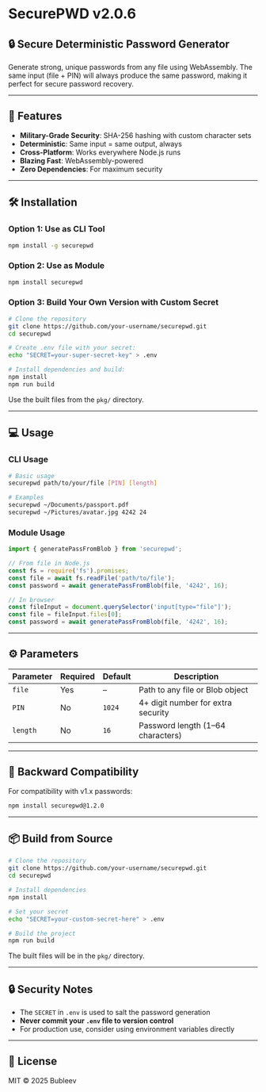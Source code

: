 # SecurePWD v2.0.6

## 🔒 Secure Deterministic Password Generator

Generate strong, unique passwords from any file using WebAssembly. The same input (file + PIN) will always produce the same password, making it perfect for secure password recovery.

---

## 🚀 Features

- **Military-Grade Security**: SHA-256 hashing with custom character sets  
- **Deterministic**: Same input = same output, always  
- **Cross-Platform**: Works everywhere Node.js runs  
- **Blazing Fast**: WebAssembly-powered  
- **Zero Dependencies**: For maximum security  

---

## 🛠 Installation

### Option 1: Use as CLI Tool

```bash
npm install -g securepwd
```

### Option 2: Use as Module

```bash
npm install securepwd
```

### Option 3: Build Your Own Version with Custom Secret

```bash
# Clone the repository
git clone https://github.com/your-username/securepwd.git
cd securepwd

# Create .env file with your secret:
echo "SECRET=your-super-secret-key" > .env

# Install dependencies and build:
npm install
npm run build
```

Use the built files from the `pkg/` directory.

---

## 💻 Usage

### CLI Usage

```bash
# Basic usage
securepwd path/to/your/file [PIN] [length]

# Examples
securepwd ~/Documents/passport.pdf
securepwd ~/Pictures/avatar.jpg 4242 24
```

### Module Usage

```js
import { generatePassFromBlob } from 'securepwd';

// From file in Node.js
const fs = require('fs').promises;
const file = await fs.readFile('path/to/file');
const password = await generatePassFromBlob(file, '4242', 16);

// In browser
const fileInput = document.querySelector('input[type="file"]');
const file = fileInput.files[0];
const password = await generatePassFromBlob(file, '4242', 16);
```

---

## ⚙️ Parameters

| Parameter | Required | Default | Description                         |
|-----------|----------|---------|-------------------------------------|
| `file`    | Yes      | –       | Path to any file or Blob object     |
| `PIN`     | No       | `1024`  | 4+ digit number for extra security  |
| `length`  | No       | `16`    | Password length (1–64 characters)   |

---

## 🔄 Backward Compatibility

For compatibility with v1.x passwords:

```bash
npm install securepwd@1.2.0
```

---

## 📦 Build from Source

```bash
# Clone the repository
git clone https://github.com/your-username/securepwd.git
cd securepwd

# Install dependencies
npm install

# Set your secret
echo "SECRET=your-custom-secret-here" > .env

# Build the project
npm run build
```

The built files will be in the `pkg/` directory.

---

## 🔒 Security Notes

- The `SECRET` in `.env` is used to salt the password generation  
- **Never commit your `.env` file to version control**  
- For production use, consider using environment variables directly  

---

## 📄 License

MIT © 2025 Bubleev
